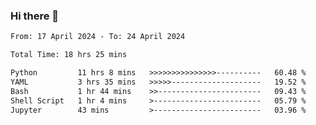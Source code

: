 ### Hi there 👋

<!--
**ututono/ututono** is a ✨ _special_ ✨ repository because its `README.md` (this file) appears on your GitHub profile.

Here are some ideas to get you started:

- 🔭 I’m currently working on ...
- 🌱 I’m currently learning ...
- 👯 I’m looking to collaborate on ...
- 🤔 I’m looking for help with ...
- 💬 Ask me about ...
- 📫 How to reach me: ...
- 😄 Pronouns: ...
- ⚡ Fun fact: ...
-->



<!--START_SECTION:waka-->

```txt
From: 17 April 2024 - To: 24 April 2024

Total Time: 18 hrs 25 mins

Python         11 hrs 8 mins   >>>>>>>>>>>>>>>----------   60.48 %
YAML           3 hrs 35 mins   >>>>>--------------------   19.52 %
Bash           1 hr 44 mins    >>-----------------------   09.43 %
Shell Script   1 hr 4 mins     >------------------------   05.79 %
Jupyter        43 mins         >------------------------   03.96 %
```

<!--END_SECTION:waka-->
